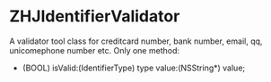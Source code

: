 # ZHJIdentifierValidator
A validator tool class for creditcard number, bank number, email, qq, unicomephone number etc.
Only one method:
+ (BOOL) isValid:(IdentifierType) type value:(NSString*) value;
